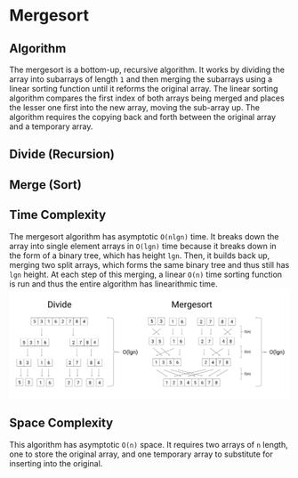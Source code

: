 # Mergesort
## Algorithm
The mergesort is a bottom-up, recursive algorithm. It works by dividing
the array into subarrays of length `1` and then merging the subarrays
using a linear sorting function until it reforms the original array. The
linear sorting algorithm compares the first index of both arrays being
merged and places the lesser one first into the new array, moving the
sub-array up. The algorithm requires the copying back and forth between
the original array and a temporary array.
## Divide (Recursion)
## Merge (Sort)
## Time Complexity
The mergesort algorithm has asymptotic `O(nlgn)` time. It breaks down the
array into single element arrays in `O(lgn)` time because it breaks down in
the form of a binary tree, which has height `lgn`. Then, it builds back up,
merging two split arrays, which forms the same binary tree and thus still
has `lgn` height. At each step of this merging, a linear `O(n)` time sorting
function is run and thus the entire algorithm has linearithmic time.
![](https://github.com/BillyZhong/cs/raw/master/algorithms/mergesort/mergesort.png)
## Space Complexity
This algorithm has asymptotic `O(n)` space. It requires two arrays of `n`
length, one to store the original array, and one temporary array to substitute
for inserting into the original.
